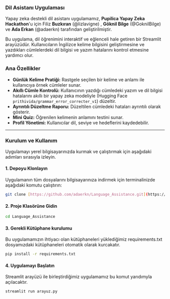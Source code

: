 ### **Dil Asistanı Uygulaması**

Yapay zeka destekli dil asistanı uygulamamız, **Pupilica Yapay Zeka Hackathon**'u için  Filiz **Buzkıran** (@lizlavigne) , **Göknil Bilge** (@GoknilBilge) ve **Ada Erkan** (@adaerkn) tarafından geliştirilmiştir. 

Bu uygulama, dil öğrenimini interaktif ve eğlenceli hale getiren bir Streamlit arayüzüdür. Kullanıcıların İngilizce kelime bilgisini geliştirmesine ve yazdıkları cümlelerdeki dil bilgisi ve yazım hatalarını kontrol etmesine yardımcı olur.

### **Ana Özellikler**

* **Günlük Kelime Pratiği:** Rastgele seçilen bir kelime ve anlamı ile kullanıcıya örnek cümleler sunar.
* **Akıllı Cümle Kontrolü:** Kullanıcının yazdığı cümledeki yazım ve dil bilgisi hatalarını akıllı bir yapay zeka modeliyle (Hugging Face `prithivida/grammar_error_correcter_v1`) düzeltir.
* **Ayrıntılı Düzeltme Raporu:** Düzeltilen cümledeki hataları ayrıntılı olarak gösterir.
* **Mini Quiz:** Öğrenilen kelimenin anlamını testini sunar.
* **Profil Yönetimi:** Kullanıcılar dil, seviye ve hedeflerini kaydedebilir.

---

### **Kurulum ve Kullanım**

Uygulamayı yerel bilgisayarınızda kurmak ve çalıştırmak için aşağıdaki adımları sırasıyla izleyin.

#### **1. Depoyu Klonlayın**

Uygulamanın tüm dosyalarını bilgisayarınıza indirmek için terminalinizde aşağıdaki komutu çalıştırın:

```bash
git clone [https://github.com/adaerkn/Language_Assistance.git](https://github.com/adaerkn/Language_Assistance.git)
```
#### **2. Proje Klasörüne Gidin**

```bash
cd Language_Assistance
```
#### **3. Gerekli Kütüphane kurulumu**
Bu uygulamamızın ihtiyacı olan kütüphaneleri yüklediğimiz requirements.txt dosyamızdaki kütüphaneleri otomatik olarak kurcakatır.

```bash
pip install -r requirements.txt
```

#### **4. Uygulamayı Başlatın**
Streamlit arayüzü ile birleştirdiğimiz uygulamamız bu komut yarıdımyla açılacaktır. 

```bash
streamlit run arayuz.py
```






